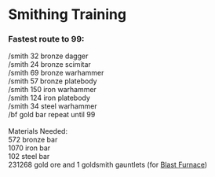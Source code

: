 # Smithing Training

### Fastest route to 99:

/smith 32 bronze dagger\
/smith 24 bronze scimitar\
/smith 69 bronze warhammer\
/smith 57 bronze platebody\
/smith 150 iron warhammer\
/smith 124 iron platebody\
/smith 34 steel warhammer\
/bf gold bar repeat until 99\
\
Materials Needed:\
572 bronze bar\
1070 iron bar\
102 steel bar\
231268 gold ore and 1 goldsmith gauntlets (for [Blast Furnace](https://wiki.oldschool.gg/skills/smithing/blast-furnace))
